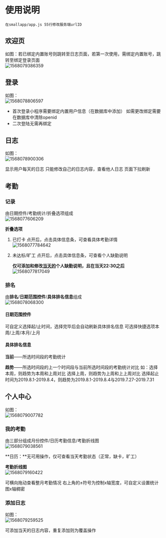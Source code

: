 # 使用说明
```
在smallapp/app.js 55行修改服务端urlID
```
## 欢迎页

如图：若已绑定内置账号则跳转至日志页面，若第一次使用，需绑定内置账号，跳转至绑定登录页面  
![1568079386359](1568079386359.png)

## 登录

如图：  
![1568078806597](1568078806597.png)

- 首次登录小程序需要绑定内置用户信息（在数据库中添加）
  如需更改绑定需要在数据库中清除openid
- 二次登陆无需再绑定

## 日志

如图：  
![1568078900306](1568078900306.png)

显示用户每天的日志
只能修改自己的日志内容，查看他人日志
页面下拉刷新

## 考勤

### 记录

由日期控件/考勤统计/折叠选项组成  
![1568077606209](1568077606209.png)

**折叠选项**

1. 已打卡
   点开后，点击具体信息条，可查看具体考勤详情  
   ![1568077784642](1568077784642.png)

2. 未达标/旷工
   点开后，点击具体信息条，可查看个人缺勤说明

   **仅可添加和修改<u>当天的</u>个人缺勤说明，且在当天22:30之后**  
   ![1568077817049](1568077817049.png)

### 排名

由**排名**/**日期范围控件**/**具体排名信息**组成  
![1568078068300](1568078068300.png)

#### 日期范围控件

可自定义选择起/止时间，选择完毕后会自动刷新具体排名信息
可选择快捷选项本周/上周/本月/上月

#### 具体排名信息

**当前**——所选时间段的考勤统计

**趋势**——所选时间段的上一个时间段与当前所选时间段的考勤统计对比
如：选择本周，则趋势为本周和上周对比
		选择上周，则趋势为上周和上上周对比
		选择起止时间为2019.8.1-2019.8.4，则趋势为2019.8.1-2019.8.4与2019.7.27-2019.7.31

## 个人中心

如图：  
![1568079007782](1568079007782.png)

### 我的考勤

由三部分组成月份控件/日历考勤信息/考勤折线图  
![1568079038561](1568079038561.png)

**日历：**无可用操作，仅可查看当天考勤状态（正常，缺卡，旷工）

**考勤折线图**  
![1568079160422](1568079160422.png)

可横向拖动查看整月考勤情况
右上角的±符号为控制x轴宽度，可自定义设置统计图x轴稠密

### 添加日志

如图：  
![1568079259525](1568079259525.png)

可添加当天的日志内容，重复添加则为覆盖操作

